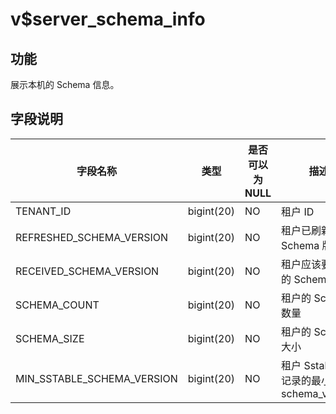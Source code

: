 v$server_schema_info 
=========================================



功能 
-----------

展示本机的 Schema 信息。

字段说明 
-------------



|          **字段名称**          |   **类型**   | **是否可以为 NULL** |              **描述**              |
|----------------------------|------------|----------------|----------------------------------|
| TENANT_ID                  | bigint(20) | NO             | 租户 ID                            |
| REFRESHED_SCHEMA_VERSION   | bigint(20) | NO             | 租户已刷新的 Schema 版本                 |
| RECEIVED_SCHEMA_VERSION    | bigint(20) | NO             | 租户应该要刷新的 Schema 版本               |
| SCHEMA_COUNT               | bigint(20) | NO             | 租户的 Schema 数量                    |
| SCHEMA_SIZE                | bigint(20) | NO             | 租户的 Schema 大小                    |
| MIN_SSTABLE_SCHEMA_VERSION | bigint(20) | NO             | 租户 Sstable 上记录的最小 schema_version |



